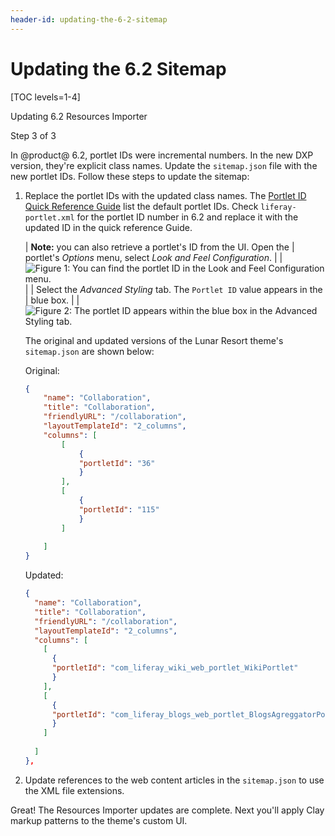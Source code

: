 ```yaml
---
header-id: updating-the-6-2-sitemap
---
```


# Updating the 6.2 Sitemap

[TOC levels=1-4]

<div class="learn-path-step row">
    <p id="stepTitle">Updating 6.2 Resources Importer</p><p>Step 3 of 3</p>
</div>

In @product@ 6.2, portlet IDs were incremental numbers. In the new DXP version, 
they're explicit class names. Update the `sitemap.json` file with the new 
portlet IDs. Follow these steps to update the sitemap:

1.  Replace the portlet IDs with the updated class names. The 
    [Portlet ID Quick Reference Guide](/docs/7-2/reference/-/knowledge_base/r/fully-qualified-portlet-ids) 
    list the default portlet IDs. Check `liferay-portlet.xml` for the portlet ID 
    number in 6.2 and replace it with the updated ID in the quick reference 
    Guide.
    
    | **Note:** you can also retrieve a portlet's ID from the UI. Open the 
    | portlet's *Options* menu, select *Look and Feel Configuration*. 
    | 
    | ![Figure 1: You can find the portlet ID in the *Look and Feel Configuration* menu.](../../../../../images/upgrading-themes-look-and-feel-menu.png)
    | 
    | Select the *Advanced Styling* tab. The `Portlet ID` value appears in the 
    | blue box. 
    | 
    | ![Figure 2: The portlet ID appears within the blue box in the *Advanced Styling* tab.](../../../../../images/upgrading-themes-portlet-id.png)

    The original and updated versions of the Lunar Resort theme's `sitemap.json` 
    are shown below:

    Original:

    ```json
    {
    	"name": "Collaboration",
    	"title": "Collaboration",
    	"friendlyURL": "/collaboration",
    	"layoutTemplateId": "2_columns",
    	"columns": [
    		[
    			{
    			"portletId": "36"
    			}
    		],
    		[
    			{
    			"portletId": "115"
    			}
    		]
    	
    	]
    }
    ```

    Updated:

    ```json
    {
      "name": "Collaboration",
      "title": "Collaboration",
      "friendlyURL": "/collaboration",
      "layoutTemplateId": "2_columns",
      "columns": [
        [
          {
          "portletId": "com_liferay_wiki_web_portlet_WikiPortlet"
          }
        ],
        [
          {
          "portletId": "com_liferay_blogs_web_portlet_BlogsAgreggatorPortlet"
          }
        ]
      
      ]
    },
    ```

2.  Update references to the web content articles in the `sitemap.json` to use 
    the XML file extensions.
    
Great! The Resources Importer updates are complete. Next you'll apply Clay 
markup patterns to the theme's custom UI. 
